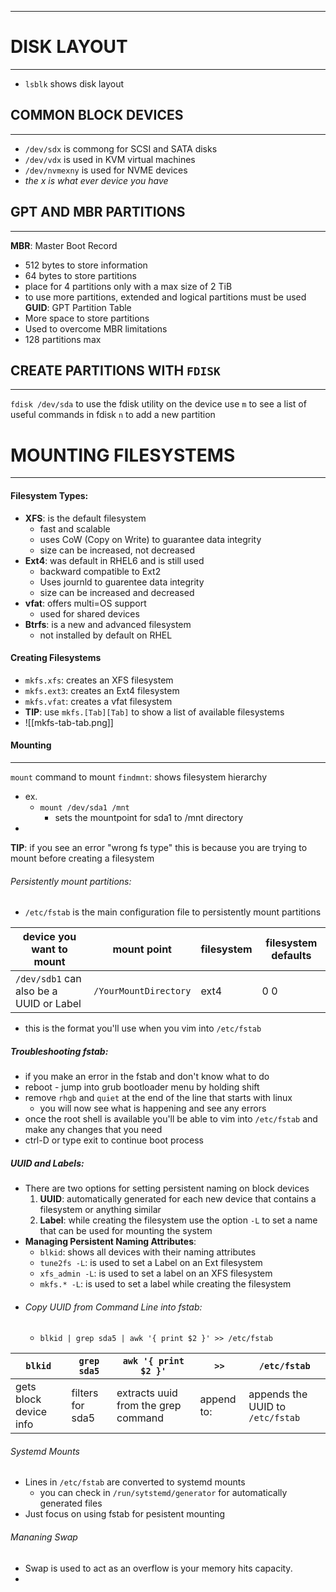 ___
# DISK LAYOUT
---
- `lsblk` shows disk layout
## COMMON BLOCK DEVICES
---
- `/dev/sdx` is commong for SCSI and SATA disks 
- `/dev/vdx` is used in KVM virtual machines
- `/dev/nvmexny` is used for NVME devices
- *the x is what ever device you have*
## GPT AND MBR PARTITIONS
---
**MBR**: Master Boot Record
- 512 bytes to store information
- 64 bytes to store partitions
- place for 4 partitions only with a max size of 2 TiB
- to use more partitions, extended and logical partitions must be used
**GUID**: GPT Partition Table
- More space to store partitions
- Used to overcome MBR limitations
- 128 partitions max
## CREATE PARTITIONS WITH `FDISK`
---
`fdisk /dev/sda` to use the fdisk utility on the device
use `m` to see a list of useful commands in fdisk
`n` to add a new partition
# MOUNTING FILESYSTEMS
---
#### Filesystem Types:
- **XFS**: is the default filesystem
	- fast and scalable
	- uses CoW (Copy on Write) to guarantee data integrity
	- size can be increased, not decreased
- **Ext4**: was default in RHEL6 and is still used
	- backward compatible to Ext2
	- Uses journld to guarentee data integrity
	- size  can be increased and decreased
- **vfat**: offers multi=OS support
	- used for shared devices
- **Btrfs**: is a new and advanced filesystem
	- not installed by default on RHEL
#### Creating Filesystems
- `mkfs.xfs`: creates an XFS filesystem
- `mkfs.ext3`: creates an Ext4 filesystem
- `mkfs.vfat`: creates a vfat filesystem
- **TIP**: use `mkfs.[Tab][Tab]` to show a list of available filesystems
- ![[mkfs-tab-tab.png]]
#### Mounting
---
`mount` command to mount 
`findmnt`: shows filesystem hierarchy
- ex.
	- `mount /dev/sda1 /mnt`
		- sets the mountpoint for sda1 to /mnt directory
- 
**TIP**: if you see an error "wrong fs type" this is because you are trying to mount before creating a filesystem

###### Persistently mount partitions:
- `/etc/fstab` is the main configuration file to persistently mount partitions

| device you want to mount                | mount point           | filesystem | filesystem defaults |
| --------------------------------------- | --------------------- | ---------- | ------------------- |
| `/dev/sdb1` can also be a UUID or Label | `/YourMountDirectory` | ext4       | 0 0                 |
- this is the format you'll use when you vim into `/etc/fstab`
##### Troubleshooting fstab:
- if you make an error in the fstab and don't know what to do
- reboot - jump into grub bootloader menu by holding shift
- remove `rhgb` and `quiet` at the end of the line that starts with linux
	- you will now see what is happening and see any errors
- once the root shell is available you'll be able to vim into `/etc/fstab` and make any changes that you need
- ctrl-D or type exit to continue boot process
##### UUID and Labels:
- There are two options for setting persistent naming on block devices
	1. **UUID**: automatically generated for each new device that contains a filesystem or anything similar
	2. **Label**: while creating the filesystem use the option `-L` to set a name that can be used for mounting the system
- **Managing Persistent Naming Attributes**:
	- `blkid`: shows all devices with their naming attributes
	- `tune2fs -L`: is used to set a Label on an Ext filesystem
	- `xfs_admin -L`: is used to set a label on an XFS filesystem
	- `mkfs.* -L`: is used to set a label while creating the filesystem
- ###### Copy UUID from Command Line into fstab:
	- `blkid | grep sda5 | awk '{ print $2 }' >> /etc/fstab` 

| `blkid`                | `grep sda5`      | `awk '{ print $2 }'`                | `>>`       | `/etc/fstab`                     |
| ---------------------- | ---------------- | ----------------------------------- | ---------- | -------------------------------- |
| gets block device info | filters for sda5 | extracts uuid from the grep command | append to: | appends the UUID to `/etc/fstab` |
###### Systemd Mounts
- Lines in `/etc/fstab` are converted to systemd mounts
	- you can check in `/run/sytstemd/generator` for automatically generated files
- Just focus on using fstab for pesistent mounting

###### Mananing Swap
- Swap is used to act as an overflow is your memory hits capacity. 
- 
